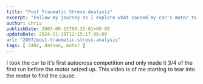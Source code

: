 ```yaml
---
title: "Post Traumatic Stress Analysis"
excerpt: "Follow my journey as I explore what caused my car's motor to seize during its first autocross run. Watch the tear-down process!"
author: chris
publishDate: 2007-08-15T00:35:01+00:00
updateDate: 2024-11-15T12:15:17-06:00
url: "2007/post-traumatic-stress-analysis"
tags: [ 240z, datsun, motor ]
---
```


I took the car to it's first autocross competition and only made it 3/4 of the first run before the motor seized up. This video is of me starting to tear into the motor to find the cause.

